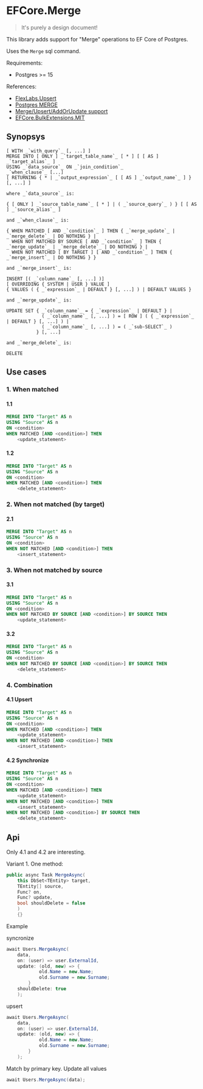 # EFCore.Merge

> It's purely a design document!

This library adds support for "Merge" operations to EF Core of Postgres.

Uses the `Merge` sql command.

Requirements:
- Postgres >= 15

References:
- [FlexLabs.Upsert](https://github.com/artiomchi/FlexLabs.Upsert)
- [Postgres MERGE](https://www.postgresql.org/docs/current/sql-merge.html)
- [Merge/Upsert/AddOrUpdate support](https://github.com/dotnet/efcore/issues/4526)
- [EFCore.BulkExtensions.MIT](https://github.com/videokojot/EFCore.BulkExtensions.MIT)

## Synopsys

```
[ WITH _`with_query`_ [, ...] ]
MERGE INTO [ ONLY ] _`target_table_name`_ [ * ] [ [ AS ] _`target_alias`_ ]
USING _`data_source`_ ON _`join_condition`_
_`when_clause`_ [...]
[ RETURNING { * | _`output_expression`_ [ [ AS ] _`output_name`_ ] } [, ...] ]

where _`data_source`_ is:

{ [ ONLY ] _`source_table_name`_ [ * ] | ( _`source_query`_ ) } [ [ AS ] _`source_alias`_ ]

and _`when_clause`_ is:

{ WHEN MATCHED [ AND _`condition`_ ] THEN { _`merge_update`_ | _`merge_delete`_ | DO NOTHING } |
  WHEN NOT MATCHED BY SOURCE [ AND _`condition`_ ] THEN { _`merge_update`_ | _`merge_delete`_ | DO NOTHING } |
  WHEN NOT MATCHED [ BY TARGET ] [ AND _`condition`_ ] THEN { _`merge_insert`_ | DO NOTHING } }

and _`merge_insert`_ is:

INSERT [( _`column_name`_ [, ...] )]
[ OVERRIDING { SYSTEM | USER } VALUE ]
{ VALUES ( { _`expression`_ | DEFAULT } [, ...] ) | DEFAULT VALUES }

and _`merge_update`_ is:

UPDATE SET { _`column_name`_ = { _`expression`_ | DEFAULT } |
             ( _`column_name`_ [, ...] ) = [ ROW ] ( { _`expression`_ | DEFAULT } [, ...] ) |
             ( _`column_name`_ [, ...] ) = ( _`sub-SELECT`_ )
           } [, ...]

and _`merge_delete`_ is:

DELETE
```

## Use cases
### 1. When matched

#### 1.1
```sql
MERGE INTO "Target" AS n
USING "Source" AS n
ON <condition>
WHEN MATCHED [AND <condition>] THEN
    <update_statement>
```
#### 1.2
```sql
MERGE INTO "Target" AS n
USING "Source" AS n
ON <condition>
WHEN MATCHED [AND <condition>] THEN
    <delete_statement>
```

### 2.  When not matched (by target)

#### 2.1
```sql
MERGE INTO "Target" AS n
USING "Source" AS n
ON <condition>
WHEN NOT MATCHED [AND <condition>] THEN
    <insert_statement>
```
### 3. When not matched by source

#### 3.1
```sql
MERGE INTO "Target" AS n
USING "Source" AS n
ON <condition>
WHEN NOT MATCHED BY SOURCE [AND <condition>] BY SOURCE THEN
    <update_statement>
```

#### 3.2
```sql
MERGE INTO "Target" AS n
USING "Source" AS n
ON <condition>
WHEN NOT MATCHED BY SOURCE [AND <condition>] BY SOURCE THEN
    <delete_statement>
```
### 4. Combination

#### 4.1 Upsert
```sql
MERGE INTO "Target" AS n
USING "Source" AS n
ON <condition>
WHEN MATCHED [AND <condition>] THEN
    <update_statement>
WHEN NOT MATCHED [AND <condition>] THEN
    <insert_statement>
```

#### 4.2 Synchronize
```sql
MERGE INTO "Target" AS n
USING "Source" AS n
ON <condition>
WHEN MATCHED [AND <condition>] THEN
    <update_statement>
WHEN NOT MATCHED [AND <condition>] THEN
    <insert_statement>
WHEN NOT MATCHED [AND <condition>] BY SOURCE THEN
    <delete_statement>
```

## Api
Only 4.1 and 4.2 are interesting.

Variant 1. One method:
```csharp
public async Task MergeAsync(
	this DbSet<TEntity> target,
	TEntity[] source,
	Func? on,
	Func? update,
	bool shouldDelete = false
	)
	{}
```
Example

syncronize
```csharp
await Users.MergeAsync(
	data,
	on: (user) => user.ExternalId,
	update: (old, new) => {
			old.Name = new.Name;
			old.Surname = new.Surname;
		}
	shouldDelete: true
	);
```

upsert
```csharp
await Users.MergeAsync(
	data,
	on: (user) => user.ExternalId,
	update: (old, new) => {
			old.Name = new.Name;
			old.Surname = new.Surname;
		}
	);
```
Match by primary key. Update all values
```csharp
await Users.MergeAsync(data);
```
